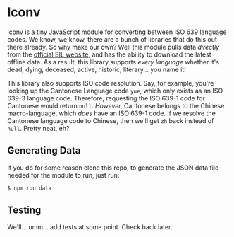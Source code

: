 # lconv
lconv is a tiny JavaScript module for converting between ISO 639 language codes. We know, we know, there are a bunch of libraries that do this out
there already. So why make our own? Well this module pulls data *directly* from the [official SIL website](http://www-01.sil.org/iso639-3/codes.asp), and has the ability to 
download the latest offline data. As a result, this library supports *every language* whether it's dead, dying, deceased,
active, historic, literary... you name it!
 
This library also supports ISO code resolution. Say, for example, you're looking up the Cantonese Language code `yue`, 
which only exists as an ISO 639-3 language code. Therefore, requesting the ISO 639-1 code for Cantonese would return 
`null`. *However,* Cantonese belongs to the Chinese macro-language, which *does* have an ISO 639-1 code. If we resolve
the Cantonese language code to Chinese, then we'll get `zh` back instead of `null`. Pretty neat, eh?

## Generating Data
If you do for some reason clone this repo, to generate the JSON data file needed for the module to run, just run:

```bash
$ npm run data
```

## Testing
We'll... umm... add tests at some point. Check back later.